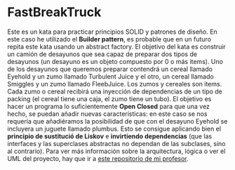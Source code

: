 # FastBreakTruck
Este es un kata para practicar principios SOLID y patrones de diseño. En este caso he utilizado el **Builder pattern**, es probable que en un futuro repita este kata usando un abstract factory. El objetivo del kata es construir un camión de desayunos que sea capaz de preparar dos tipos de desayunos (un desayuno es un objeto compuesto por 0 o  más items). Uno de los desayunos que queremos preparar contendrá  un cereal llamado Eyehold y un zumo llamado Turbulent Juice y el otro, un cereal llamado Smiggles y un zumo llamado FleebJuice. Los zumos y cereales son items. Cada zumo o cereal recibirá una inyección de dependencias de un tipo de packing (el cereal tiene una caja, el zumo tiene un tubo).
El objetivo es hacer un programa lo suficientemente **Open Closed** para que una vez hecho, se puedan añadir nuevas características: en este caso se nos requería que añadiéramos la posibilidad de que con el desayuno Eyehold se incluyera un juguete llamado plumbus. Esto se consigue aplicando bien el **principio de sustitució de Liskov** e **invirtiendo dependencias** (que las interfaces y las superclases abstractas no dependan de las subclases, sino al contrario).
Para ver más información sobre la arquitectura, lógica o ver el UML del proyecto, hay que ir a [este repositorio de mi profesor](https://github.com/dfleta/fastbreaktruck).
